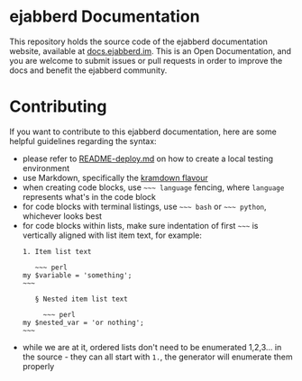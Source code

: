 # ejabberd Documentation

This repository holds the source code of the ejabberd documentation website, available at [docs.ejabberd.im](https://docs.ejabberd.im). This is an Open Documentation, and you are welcome to submit issues or pull requests in order to improve the docs and benefit the ejabberd community.

# Contributing

If you want to contribute to this ejabberd documentation, here are some helpful guidelines regarding the syntax:

- please refer to [README-deploy.md](README-deploy.md) on how to create a local testing environment
- use Markdown, specifically the [kramdown flavour](http://kramdown.gettalong.org/syntax.html)
- when creating code blocks, use `~~~ language` fencing, where `language` represents what's in the code block
- for code blocks with terminal listings, use `~~~ bash` or `~~~ python`, whichever looks best
- for code blocks within lists, make sure indentation of first `~~~` is vertically aligned with list item text, for example:
  ```
  1. Item list text
  
     ~~~ perl
  my $variable = 'something';
  ~~~
  
     § Nested item list text
     
       ~~~ perl
  my $nested_var = 'or nothing';
  ~~~
  ```
- while we are at it, ordered lists don't need to be enumerated 1,2,3... in the source - they can all start with `1.`, the generator will enumerate them properly